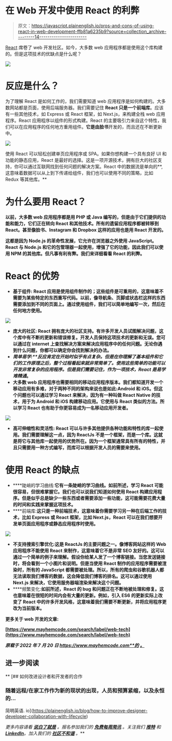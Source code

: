 # 在 Web 开发中使用 React 的利弊

> 原文：<https://javascript.plainenglish.io/pros-and-cons-of-using-react-in-web-development-ffb81a6235b9?source=collection_archive---------14----------------------->

[React](https://www.mayhemcode.com/2022/07/pros-and-cons-of-using-react-in-web.html) 席卷了 web 开发社区。如今，大多数 web 应用程序都是使用这个库构建的。但是这项技术的优缺点是什么呢？

![](img/b439e6f64ff6168dbcf19cfacdba3761.png)

# 反应是什么？

为了理解 React 是如何工作的，我们需要知道 web 应用程序是如何构建的。大多数网站都是页面，使用后端服务器。我们需要记住 **React 只是一个前端库**。应该有一些其他技术，如 Express 或 React 框架，如 Next.js，来构建全栈 web 应用程序。React 应用程序以组件的形式构建。React 的主要吸引力来自这个特性，我们可以在应用程序的任何地方重用组件。**它是由脸书**开发的，而且还在不断更新中。

![](img/b2c2fc6807807402f7e37cd69f8fc018.png)

使用 React 可以轻松创建单页应用程序或 SPA。如果你想构建一个具有良好 UI 和功能的静态应用，React 是最好的选择。这是一项开源技术，拥有巨大的社区支持，你可以通过互联网找到任何问题的解决方案。React 中的数据流是单向的**,这意味着数据可以从上到下传递给组件，我们也可以使用不同的策略，比如 Redux 等其他库。**

# **为什么要用 React？**

**以前，大多数 web 应用程序都是用 PHP 或 Java 编写的，但是由于它们提供的功能和能力，它们正在转向 React 和其他技术。所有的遗留应用程序都被转移到 React。甚至像脸书、Instagram 和 Dropbox 这样的应用也是用 React 开发的。**

**这都是因为 Node.js 的革命性发展，它允许在浏览器之外使用 JavaScript。React 与 Node.js 和它的包管理器一起使用，增强了它的功能，因此我们可以使用 NPM 的其他库。但凡事有利有弊。我们来详细看看 React 的利弊。**

# **React 的优势**

*   ****基于组件:** React 应用是使用组件制作的；这些组件是可重用的，这意味着不需要为某些特定的东西重写代码。以前，像导航条、页脚或状态栏这样的东西需要添加到不同的页面上。通过使用组件，我们可以简单地**编写一次，然后在任何地方使用**。**

**![](img/00a74d0ab28d7ddfb79526b69f223f59.png)**

*   ****庞大的社区:** React 拥有庞大的社区支持。有许多开发人员试图解决问题，这个库中有不断的更新和错误修复。开发人员保持这项技术的更新和无误。您可以通过在 internet 上查找解决方案来解决应用程序中的任何问题。无论你遇到什么问题，你都可以确定你会找到解决的办法。**
*   ****简单易学:**反应肯定在开始时似乎有点复杂。但是在你理解了基本组件和它们的工作原理之后，整个过程看起来就非常简单了。使用这些简单的功能可以开发非常复杂的应用程序。但是我们需要记住，作为一项技术，React 是*易学难精通*。**
*   **大多数 web 应用程序也需要相同的移动应用程序版本。我们都知道开发一个移动应用有多难，对于两种不同的架构来说也是如此:Android 和 iOS。但这个问题也可以通过学习 React 来解决，因为有一种叫做 React Native 的技术，用于为 Android 和 iOS 构建移动应用。它使用与 React 类似的方法。所以学习 React 也有助于你更容易成为一名移动应用开发者。**

**![](img/12b643c911dc910e82a351e13e2ad2b4.png)**

*   ****高可伸缩性和灵活性:** React 可以与许多其他提供各种功能和特性的库一起使用。我们需要理解这一点，因为 ReactJs 不是一个框架，而是一个库。这就是将它与其他库一起使用的优势所在。因为一个框架通常具有所有的特性，并且只需要用一种方式编写，而库可以根据开发人员的需要来使用。**

# **使用 React 的缺点**

*   ****陡峭的学习曲线:**它有一条陡峭的学习曲线。如前所述，学习 React 可能很容易，但很难掌握它。我们也可以说我们知道如何使用 React 构建应用程序。但是似乎总是缺少一些东西或者需要添加一些功能，这可能需要花费大量的时间和实践来掌握这项技术。**
*   ****前端库:**这只是一种前端技术，这意味着你需要学习另一种在后端工作的技术，比如 Express 或 React 框架，比如 Next.js，React 可以在我们想要开发单页面应用程序或静态应用程序时使用。**

**![](img/e7777dc14fa1b47222e793137db6a6da.png)**

*   **不支持搜索引擎优化:这是 ReactJs 的主要问题之一。像博客网站这样的 Web 应用程序不能使用 React 来制作，这意味着它不是非常 SEO 友好的。这可以通过一个简单的例子来理解。假设你给某人发了一个博客链接。当您发送链接时，将会看到一个小图片和说明。但是当使用 React 制作的应用程序需要被渲染时，所有的 JavaScript 都需要被处理。所以，所有的爬虫和谷歌机器人都无法读取我们博客的数据，这会降低我们博客的排名。这可以通过使用 Next.js 来解决，它使用服务器端渲染来解决这个问题。**
*   ****频繁变化:**如前所述，React 的 bug 和问题正在不断地被处理和修复。这也意味着在很短的时间内会有大量的更新。例如，引入 ES6 的更新实际上改变了 React 中的许多开发风格，这意味着我们需要不断更新，并将应用程序更改为当前版本。**

****更多关于 web 开发的文章:****

**[https://www.mayhemcode.com/search/label/web-tech](https://www.mayhemcode.com/search/label/web-tech)**

***原载于 2022 年 7 月 20 日 https://www.mayhemcode.com**的* [*。*](https://www.mayhemcode.com/2022/07/pros-and-cons-of-using-react-in-web.html)**

## **进一步阅读**

**[](https://plainenglish.io/blog/how-to-improve-designer-developer-collaboration-with-lifecycle) [## 如何改进设计者和开发者的合作

### 随着远程/在家工作作为新的现状的出现，人员和预算紧缩，以及永恒的…

简明英语. io](https://plainenglish.io/blog/how-to-improve-designer-developer-collaboration-with-lifecycle) 

*更多内容请看* [***说白了就是***](https://plainenglish.io/) *。报名参加我们的* [***免费每周简讯***](http://newsletter.plainenglish.io/) *。关注我们* [***推特***](https://twitter.com/inPlainEngHQ) *和*[***LinkedIn***](https://www.linkedin.com/company/inplainenglish/)*。加入我们的* [***社区不和谐***](https://discord.gg/GtDtUAvyhW) *。***